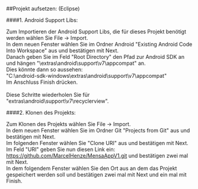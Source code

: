##Projekt aufsetzen: (Eclipse)

####1. Android Support Libs:

> 
Zum Importieren der Android Support Libs, die für dieses Projekt benötigt werden wählen Sie File -> Import.<br>
In dem neuen Fenster wählen Sie im Ordner Android "Existing Android Code Into Workspace" aus und bestätigen mit Next.<br>
Danach geben Sie im Feld "Root Directory" den Pfad zur Android SDK an und hängen "\extras\android\support\v7\appcompat" an.<br> Dies könnte dann so aussehen:<br>
"C:\android-sdk-windows\extras\android\support\v7\appcompat"<br>
Im Anschluss Finish drücken.<br><br>
Diese Schritte wiederholen Sie für "extras\android\support\v7\recyclerview".

####2. Klonen des Projekts:

> 
Zum Klonen des Projekts wählen Sie File -> Import.<br>
In dem neuen Fenster wählen Sie im Ordner Git "Projects from Git" aus und bestätigen mit Next.<br>
Im folgenden Fenster wählen Sie "Clone URI" aus und bestätigen mit Next.<br>
Im Feld "URI" geben Sie nun diesen Link ein: https://github.com/MarcelHenze/MensaAppV1.git und bestätigen zwei mal mit Next.<br>
In dem folgendem Fenster wählen Sie den Ort aus an dem das Projekt gespeichert werden soll und bestätigen zwei mal mit Next und ein mal mit Finish.<br>
